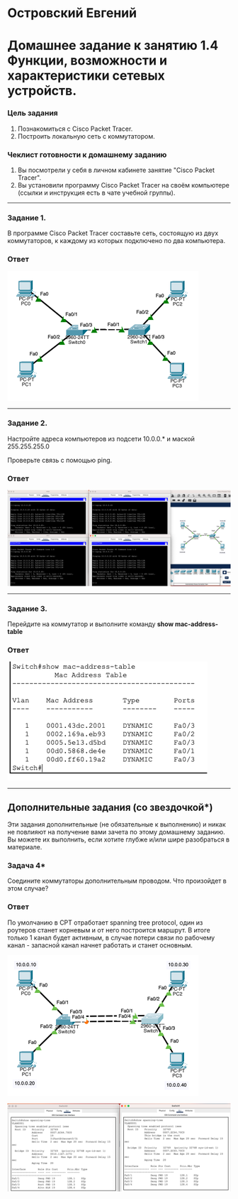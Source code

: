 # Островский Евгений 
# Домашнее задание к занятию 1.4 Функции, возможности и характеристики сетевых устройств.

### Цель задания

1. Познакомиться с Cisco Packet Tracer.
2. Построить локальную сеть с коммутатором.

### Чеклист готовности к домашнему заданию

1. Вы посмотрели у себя в личном кабинете занятие "Cisco Packet Tracer".
2. Вы установили программу Cisco Packet Tracer на своём компьютере (ссылки и инструкция есть в чате учебной группы).


------

### Задание 1.

В программе Cisco Packet Tracer составьте сеть, состоящую из двух коммутаторов, к каждому из которых подключено по два компьютера.

### Ответ

![41](https://github.com/joos-ntw/bntw-homeworks/blob/main/img/41.png)

------

### Задание 2.

Настройте адреса компьютеров из подсети 10.0.0.* и маской 255.255.255.0

Проверьте связь с помощью ping.

### Ответ

![42](https://github.com/joos-ntw/bntw-homeworks/blob/main/img/42.png)

------

### Задание 3.

Перейдите на коммутатор и выполните команду **show mac-address-table**

### Ответ

![43](https://github.com/joos-ntw/bntw-homeworks/blob/main/img/43.png)

------

## Дополнительные задания (со звездочкой*)

Эти задания дополнительные (не обязательные к выполнению) и никак не повлияют на получение вами зачета по этому домашнему заданию. Вы можете их выполнить, если хотите глубже и/или шире разобраться в материале.

### Задача 4*

Соедините коммутаторы дополнительным проводом. Что произойдет в этом случае?

### Ответ

По умолчанию в CPT отработает spanning tree protocol, один из роутеров станет корневым и от него построится маршрут. В итоге только 1 канал будет активным, в случае потери связи по рабочему канал - запасной канал начнет работать и станет основным.

![44](https://github.com/joos-ntw/bntw-homeworks/blob/main/img/44.png)

![45](https://github.com/joos-ntw/bntw-homeworks/blob/main/img/45.png)
